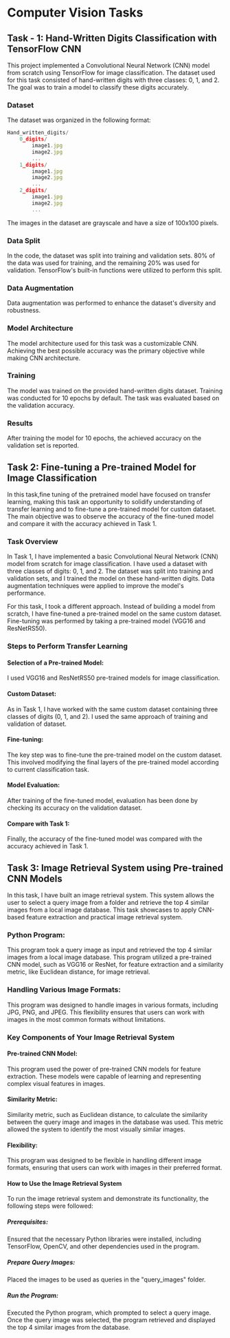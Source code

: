 # Computer Vision Tasks

## Task - 1: Hand-Written Digits Classification with TensorFlow CNN
This project implemented a Convolutional Neural Network (CNN) model from scratch using TensorFlow for image classification. The dataset used for this task consisted of hand-written digits with three classes: 0, 1, and 2. The goal was to train a model to classify these digits accurately.

### Dataset
The dataset was organized in the following format:

```javascript
Hand_written_digits/
    0_digits/
        image1.jpg
        image2.jpg
        ...
    1_digits/
        image1.jpg
        image2.jpg
        ...
    2_digits/
        image1.jpg
        image2.jpg
        ...
```
The images in the dataset are grayscale and have a size of 100x100 pixels.

### Data Split
In the code, the dataset was split into training and validation sets. 80% of the data was used for training, and the remaining 20% was used for validation. TensorFlow's built-in functions were utilized to perform this split.

### Data Augmentation
Data augmentation was performed to enhance the dataset's diversity and robustness.

### Model Architecture
The model architecture used for this task was a customizable CNN. Achieving the best possible accuracy was the primary objective while making CNN architecture.

### Training
The model was trained on the provided hand-written digits dataset. Training was conducted for 10 epochs by default. The task was evaluated based on the validation accuracy.

### Results
After training the model for 10 epochs, the achieved accuracy on the validation set is reported. 


## Task 2: Fine-tuning a Pre-trained Model for Image Classification
In this task,fine tuning of the pretrained model have focused on transfer learning, making this task an opportunity to solidify  understanding of transfer learning and to fine-tune a pre-trained model for custom dataset. The main objective was to observe the accuracy of the fine-tuned model and compare it with the accuracy achieved in Task 1.

### Task Overview
In Task 1, I have implemented a basic Convolutional Neural Network (CNN) model from scratch for image classification. I have used a dataset with three classes of digits: 0, 1, and 2. The dataset was split into training and validation sets, and I trained the model on these hand-written digits. Data augmentation techniques were applied to improve the model's performance.

For this task, I took a different approach. Instead of building a model from scratch, I have fine-tuned a pre-trained model on the same custom dataset. Fine-tuning was performed by taking a pre-trained model (VGG16 and ResNetRS50).

### Steps to Perform Transfer Learning
#### Selection of a Pre-trained Model: 
I used VGG16 and ResNetRS50 pre-trained models for image classification. 

#### Custom Dataset: 
As in Task 1, I have worked with the same custom dataset containing three classes of digits (0, 1, and 2). I used the same approach of training and validation of dataset.

#### Fine-tuning: 
The key step was to fine-tune the pre-trained model on the custom dataset. This involved modifying the final layers of the pre-trained model according to current classification task.

#### Model Evaluation: 
After training of the fine-tuned model, evaluation has been done by checking its accuracy on the validation dataset.

#### Compare with Task 1: 
Finally, the accuracy of the fine-tuned model was compared with the accuracy achieved in Task 1.

## Task 3: Image Retrieval System using Pre-trained CNN Models
In this task, I have built an image retrieval system. This system allows the user to select a query image from a folder and retrieve the top 4 similar images from a local image database. This task showcases to apply CNN-based feature extraction and practical image retrieval system.

### Python Program: 
This program took a query image as input and retrieved the top 4 similar images from a local image database. This program utilized a pre-trained CNN model, such as VGG16 or ResNet, for feature extraction and a similarity metric, like Euclidean distance, for image retrieval.

### Handling Various Image Formats: 
This program was designed to handle images in various formats, including JPG, PNG, and JPEG. This flexibility ensures that users can work with images in the most common formats without limitations.

### Key Components of Your Image Retrieval System
#### Pre-trained CNN Model: 
This program used the power of pre-trained CNN models for feature extraction. These models were capable of learning and representing complex visual features in images.

#### Similarity Metric: 
Similarity metric, such as Euclidean distance, to calculate the similarity between the query image and images in the database was used. This metric allowed the system to identify the most visually similar images.

#### Flexibility:  
This program was designed to be flexible in handling different image formats, ensuring that users can work with images in their preferred format.

#### How to Use the Image Retrieval System
To run the image retrieval system and demonstrate its functionality, the following steps were followed:

##### Prerequisites: 
Ensured that the necessary Python libraries were installed, including TensorFlow, OpenCV, and other dependencies used in the program.

##### Prepare Query Images: 
Placed the images to be used as queries in the "query_images" folder.

##### Run the Program: 
Executed the Python program, which prompted to select a query image. Once the query image was selected, the program retrieved and displayed the top 4 similar images from the database.
